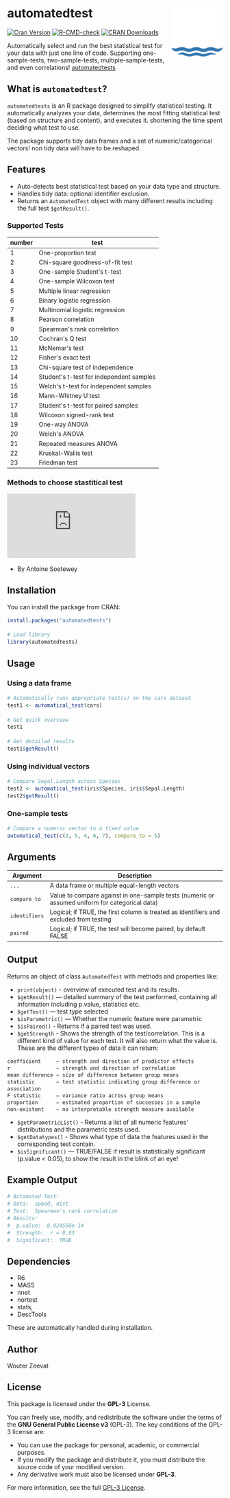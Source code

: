 # automatedtest <a href="https://CRAN.R-project.org/package=automatedtests/vignettes/automatical_test_vignette.html"><img src="man/figures/logo.png" align="right" height="120" alt="automatical test function" /></a>


[![Cran Version](https://www.r-pkg.org/badges/version/automatedtests)](https://CRAN.R-project.org/package=automatedtests)
[![R-CMD-check](https://github.com/wouterzeevat/automatedtests/actions/workflows/R-CMD-check.yaml/badge.svg)](https://github.com/wouterzeevat/automatedtests/actions/workflows/R-CMD-check.yaml)
[![CRAN Downloads](https://cranlogs.r-pkg.org/badges/automatedtests)](https://cran.r-project.org/package=automatedtests)

Automatically select and run the best statistical test for your data with just one line of code. Supporting one-sample-tests, two-sample-tests, multiple-sample-tests, and even correlations! [automatedtests](https://CRAN.R-project.org/package=automatedtests)

## What is `automatedtest`?

`automatedtests` is an R package designed to simplify statistical testing. It automatically analyzes your data, determines the most fitting statistical test (based on structure and content), and executes it. shortening the time spent deciding what test to use.

The package supports tidy data frames and a set of numeric/categorical vectors! non tidy data will have to be reshaped.

## Features

- Auto-detects best statistical test based on your data type and structure.
- Handles tidy data: optional identifier exclusion.
- Returns an `AutomatedTest` object with many different results including the full test `$getResult()`.

### Supported Tests
| number     | test |
|--------------|-------------|
| 1 | One-proportion test
| 2 | Chi-square goodness-of-fit test
| 3 | One-sample Student's t-test
| 4 | One-sample Wilcoxon test
| 5 | Multiple linear regression
| 6 | Binary logistic regression
| 7 | Multinomial logistic regression
| 8 | Pearson correlation
| 9 | Spearman's rank correlation
| 10 | Cochran's Q test
| 11 | McNemar's test
| 12 | Fisher's exact test
| 13 | Chi-square test of independence
| 14 | Student's t-test for independent samples
| 15 | Welch's t-test for independent samples
| 16 | Mann-Whitney U test
| 17 | Student's t-test for paired samples
| 18 | Wilcoxon signed-rank test
| 19 | One-way ANOVA
| 20 | Welch's ANOVA
| 21 | Repeated measures ANOVA
| 22 | Kruskal-Wallis test
| 23 | Friedman test

### Methods to choose stastitical test
![Workflow](https://statsandr.com/blog/files/overview-statistical-tests-statsandr.pdf)
- By Antoine Soetewey
## Installation

You can install the package from CRAN:

```r
install.packages("automatedtests")

# Load library
library(automatedtests)
```

## Usage

### Using a data frame

```r
# Automatically runs appropriate test(s) on the cars dataset
test1 <- automatical_test(cars)

# Get quick overview
test1

# Get detailed results
test1$getResult()
```

### Using individual vectors

```r
# Compare Sepal.Length across Species
test2 <- automatical_test(iris$Species, iris$Sepal.Length)
test2$getResult()
```

### One-sample tests

```r
# Compare a numeric vector to a fixed value
automatical_test(c(3, 5, 4, 6, 7), compare_to = 5)
```

## Arguments

| Argument     | Description |
|--------------|-------------|
| `...`        | A data frame or multiple equal-length vectors |
| `compare_to` | Value to compare against in one-sample tests (numeric or assumed uniform for categorical data) |
| `identifiers`| Logical; if TRUE, the first column is treated as identifiers and excluded from testing |
| `paired`     | Logical; if TRUE, the test will become paired, by default FALSE |

## Output

Returns an object of class `AutomatedTest` with methods and properties like:

- `print(object)` - overview of executed test and its results.
- `$getResult()` — detailed summary of the test performed, containing all information including p.value, statistics etc.
- `$getTest()` — test type selected
- `$isParametric()` — Whether the numeric feature were parametric
- `$isPaired()` - Returns if a paired test was used.
- `$getStrength` - Shows the strength of the test/correlation. This is a different kind of value for each test. It will also return what the value is. These are the different types of data it can return:
```
coefficient     – strength and direction of predictor effects  
r               – strength and direction of correlation  
mean difference – size of difference between group means  
statistic       – test statistic indicating group difference or association  
F statistic     – variance ratio across group means  
proportion      – estimated proportion of successes in a sample  
non-existent    – no interpretable strength measure available  
```

- `$getParametricList()` - Returns a list of all numeric features' distributions and the parametric tests used.
- `$getDatatypes()` - Shows what type of data the features used in the corresponding test contain.
- `$isSignificant()` — TRUE/FALSE if result is statistically significant (p.value < 0.05), to show the result in the blink of an eye!

## Example Output

```r
# Automated Test:
# Data:  speed, dist 
# Test:  Spearman's rank correlation 
# Results: 
#  p.value:  8.824558e-14 
#  Strength:  r = 0.83 
#  Significant:  TRUE 
```

## Dependencies

- R6
- MASS
- nnet
- nortest
- stats,
- DescTools

These are automatically handled during installation.

## Author

Wouter Zeevat

## License

This package is licensed under the **GPL-3** License.

You can freely use, modify, and redistribute the software under the terms of the **GNU General Public License v3** (GPL-3). The key conditions of the GPL-3 license are:

- You can use the package for personal, academic, or commercial purposes.
- If you modify the package and distribute it, you must distribute the source code of your modified version.
- Any derivative work must also be licensed under **GPL-3**.

For more information, see the full [GPL-3 License](https://www.gnu.org/licenses/gpl-3.0.html).
